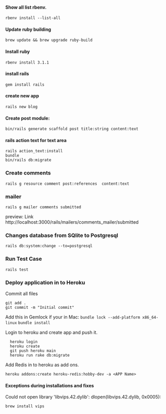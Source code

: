 #### Show all list rbenv.

`rbenv install --list-all`

####  Update ruby building 
`brew update && brew upgrade ruby-build`

#### Install ruby 
`rbenv install 3.1.1 `

#### install rails
`gem install rails`

#### create new app

`rails new blog`

#### Create post module:

`bin/rails generate scaffold post title:string content:text`

#### rails action text for text area

```
rails action_text:install 
bundle
bin/rails db:migrate  
```

### Create comments
`rails g resource comment post:references  content:text`

### mailer
`rails g mailer comments submitted `

  preview: Link http://localhost:3000/rails/mailers/comments_mailer/submitted

### Changes database from SQlite to Postgresql
`rails db:system:change --to=postgresql`


### Run Test Case
  `rails test`

### Deploy application in to Heroku

Commit all files
```
git add .
git commit -m "Initial commit"
```

Add this in Gemlock if your in Mac:
`bundle lock --add-platform x86_64-linux`
`bundle install`

Login to heroku and create app and push it.

```
  heroku login
  heroku create
  git push heroku main
  heroku run rake db:migrate
```

Add Redis in to heroku as add ons.

`heroku addons:create heroku-redis:hobby-dev -a <APP Name>`


#### Exceptions during installations and fixes

Could not open library 'libvips.42.dylib': dlopen(libvips.42.dylib, 0x0005):

`brew install vips `

